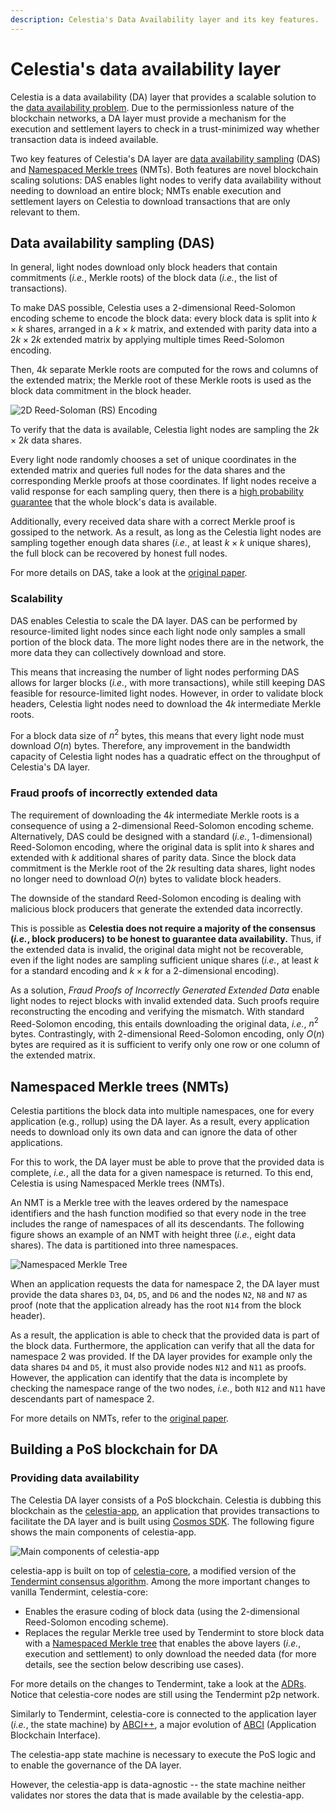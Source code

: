 ```yaml
---
description: Celestia's Data Availability layer and its key features.
---
```


# Celestia's data availability layer

Celestia is a data availability (DA) layer that provides a
scalable solution to the [data availability problem](https://coinmarketcap.com/academy/article/what-is-data-availability).
Due to the permissionless nature of the blockchain networks,
a DA layer must provide a mechanism for the execution and settlement
layers to check in a trust-minimized way whether transaction data is indeed available.

Two key features of Celestia's DA layer are [data availability sampling](https://blog.celestia.org/celestia-mvp-release-data-availability-sampling-light-clients)
(DAS) and [Namespaced Merkle trees](https://github.com/celestiaorg/nmt) (NMTs).
Both features are novel blockchain scaling solutions: DAS enables light
nodes to verify data availability without needing to download an entire block;
NMTs enable execution and settlement layers on Celestia to download transactions
that are only relevant to them.

## Data availability sampling (DAS)

In general, light nodes download only block headers that contain
commitments (_i.e._, Merkle roots) of the block data (_i.e._, the list of transactions).

To make DAS possible, Celestia uses a 2-dimensional Reed-Solomon
encoding scheme to encode the block data: every block data is split
into $k \times k$ shares, arranged in a $k \times k$ matrix, and extended with parity
data into a $2k \times 2k$ extended matrix by applying multiple
times Reed-Solomon encoding.

Then, $4k$ separate Merkle roots are computed for the rows and columns
of the extended matrix; the Merkle root of these Merkle roots is used
as the block data commitment in the block header.

![2D Reed-Soloman (RS) Encoding](/img/learn/reed-solomon-encoding.png)

To verify that the data is available, Celestia light nodes are sampling
the $2k \times 2k$ data shares.

Every light node randomly chooses a set of unique coordinates in the
extended matrix and queries full nodes for the data shares and the
corresponding Merkle proofs at those coordinates. If light nodes
receive a valid response for each sampling query, then there is a
[high probability guarantee](https://github.com/celestiaorg/celestia-node/issues/805#issuecomment-1150081075)
that the whole block's data is available.

Additionally, every received data share with a correct Merkle proof
is gossiped to the network. As a result, as long as the Celestia light
nodes are sampling together enough data shares (_i.e._, at least
$k \times k$ unique shares),
the full block can be recovered by honest full nodes.

For more details on DAS, take a look at the [original paper](https://arxiv.org/abs/1809.09044).

### Scalability

DAS enables Celestia to scale the DA layer. DAS can be performed by
resource-limited light nodes since each light node only samples a small
portion of the block data. The more light nodes there are in the network,
the more data they can collectively download and store.

This means that increasing the number of light nodes performing DAS allows
for larger blocks (_i.e._, with more transactions), while still keeping DAS
feasible for resource-limited light nodes. However, in order to validate
block headers, Celestia light nodes need to download the $4k$ intermediate
Merkle roots.

For a block data size of $n^2$ bytes, this means that every light node must
download $O(n)$ bytes. Therefore, any improvement in the bandwidth capacity
of Celestia light nodes has a quadratic effect on the throughput of Celestia's
DA layer.

### Fraud proofs of incorrectly extended data

The requirement of downloading the $4k$ intermediate Merkle roots is a
consequence of using a 2-dimensional Reed-Solomon encoding scheme. Alternatively,
DAS could be designed with a standard (_i.e._, 1-dimensional) Reed-Solomon encoding,
where the original data is split into $k$ shares and extended with $k$ additional
shares of parity data. Since the block data commitment is the Merkle root of the
$2k$ resulting data shares, light nodes no longer need to download $O(n)$ bytes to
validate block headers.

The downside of the standard Reed-Solomon encoding is dealing with malicious
block producers that generate the extended data incorrectly.

This is possible as **Celestia does not require a majority of the consensus
(_i.e._, block producers) to be honest to guarantee data availability.**
Thus, if the extended data is invalid, the original data might not be
recoverable, even if the light nodes are sampling sufficient unique shares
(_i.e._, at least $k$ for a standard encoding and $k \times k$ for a
2-dimensional encoding).

As a solution, _Fraud Proofs of Incorrectly Generated Extended Data_ enable
light nodes to reject blocks with invalid extended data. Such proofs require
reconstructing the encoding and verifying the mismatch. With standard Reed-Solomon
encoding, this entails downloading the original data, _i.e._, $n^2$ bytes.
Contrastingly, with 2-dimensional Reed-Solomon encoding, only $O(n)$ bytes are
required as it is sufficient to verify only one row or one column of the
extended matrix.

## Namespaced Merkle trees (NMTs)

Celestia partitions the block data into multiple namespaces, one for
every application (e.g., rollup) using the DA layer. As a result, every
application needs to download only its own data and can ignore the data
of other applications.

For this to work, the DA layer must be able to prove that the provided
data is complete, _i.e._, all the data for a given namespace is returned.
To this end, Celestia is using Namespaced Merkle trees (NMTs).

An NMT is a Merkle tree with the leaves ordered by the namespace identifiers
and the hash function modified so that every node in the tree includes the
range of namespaces of all its descendants. The following figure shows an
example of an NMT with height three (_i.e._, eight data shares). The data is
partitioned into three namespaces.

![Namespaced Merkle Tree](/img/learn/nmt.png)

When an application requests the data for namespace 2, the DA layer must
provide the data shares `D3`, `D4`, `D5`, and `D6` and the nodes `N2`, `N8`
and `N7` as proof (note that the application already has the root `N14` from
the block header).

As a result, the application is able to check that the provided data is part
of the block data. Furthermore, the application can verify that all the data
for namespace 2 was provided. If the DA layer provides for example only the
data shares `D4` and `D5`, it must also provide nodes `N12` and `N11` as proofs.
However, the application can identify that the data is incomplete by checking
the namespace range of the two nodes, _i.e._, both `N12` and `N11` have descendants
part of namespace 2.

For more details on NMTs, refer to the [original paper](https://arxiv.org/abs/1905.09274).

## Building a PoS blockchain for DA

### Providing data availability

The Celestia DA layer consists of a PoS blockchain. Celestia is dubbing this
blockchain as the [celestia-app](https://github.com/celestiaorg/celestia-app),
an application that provides transactions to facilitate the DA layer and is built
using [Cosmos SDK](https://docs.cosmos.network/main). The following figure
shows the main components of celestia-app.

![Main components of celestia-app](/img/learn/celestia-app.png)

celestia-app is built on top of [celestia-core](https://github.com/celestiaorg/celestia-core),
a modified version of the [Tendermint consensus algorithm](https://arxiv.org/abs/1807.04938).
Among the more important changes to vanilla Tendermint, celestia-core:

- Enables the erasure coding of block data (using the 2-dimensional Reed-Solomon
  encoding scheme).
- Replaces the regular Merkle tree used by Tendermint to store block data with
  a [Namespaced Merkle tree](https://github.com/celestiaorg/nmt) that enables
  the above layers (_i.e._, execution and settlement) to only download the needed
  data (for more details, see the section below describing use cases).

For more details on the changes to Tendermint, take a look at the
[ADRs](https://github.com/celestiaorg/celestia-core/tree/v0.34.x-celestia/docs/celestia-architecture).
Notice that celestia-core nodes are still using the Tendermint p2p network.

Similarly to Tendermint, celestia-core is connected to the application layer
(_i.e._, the state machine) by [ABCI++](https://github.com/tendermint/tendermint/tree/master/spec/abci%2B%2B),
a major evolution of [ABCI](https://github.com/tendermint/tendermint/tree/master/spec/abci)
(Application Blockchain Interface).

The celestia-app state machine is necessary to execute the PoS logic and to
enable the governance of the DA layer.

However, the celestia-app is data-agnostic -- the state machine neither
validates nor stores the data that is made available by the celestia-app.
